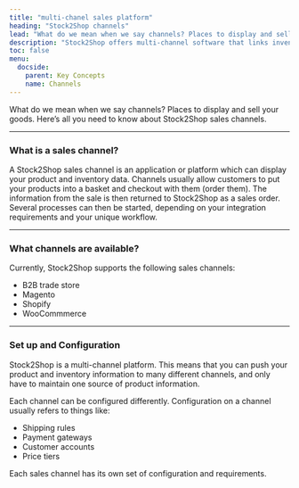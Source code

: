 ```yaml
---
title: "multi-chanel sales platform"
heading: "Stock2Shop channels"
lead: "What do we mean when we say channels? Places to display and sell your goods. Here’s all you need to know about Stock2Shop sales channels."
description: "Stock2Shop offers multi-channel software that links inventory data from your ERP or accounting system (SYSPRO, SAP, Sage or iSync) to various sales channels (Magento, Shopify, WooCommerce or your B2B platform). Data sent and sales orders received, simply and easily."
toc: false
menu:
  docside:
    parent: Key Concepts
    name: Channels
---
```


What do we mean when we say channels? Places to display and sell your goods. Here’s all you need to know about Stock2Shop sales channels.

* * *

### What is a sales channel?

A Stock2Shop sales channel is an application or platform which can display your product and inventory data. Channels usually allow customers to put your products into a basket and checkout with them (order them). The information from the sale is then returned to Stock2Shop as a sales order. Several processes can then be started, depending on your integration requirements and your unique workflow.

* * *

### What channels are available?

Currently, Stock2Shop supports the following sales channels:

*   B2B trade store
*   Magento
*   Shopify
*   WooCommmerce

* * *

### Set up and Configuration

Stock2Shop is a multi-channel platform. This means that you can push your product and inventory information to many different channels, and only have to maintain one source of product information.  
  
Each channel can be configured differently. Configuration on a channel usually refers to things like:

*   Shipping rules
*   Payment gateways
*   Customer accounts
*   Price tiers

Each sales channel has its own set of configuration and requirements.